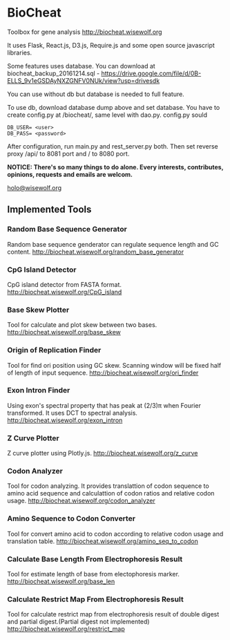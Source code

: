 # BioCheat
Toolbox for gene analysis
http://biocheat.wisewolf.org

It uses Flask, React.js, D3.js, Require.js and some open source javascript libraries.

Some features uses database. You can download at
biocheat_backup_20161214.sql - https://drive.google.com/file/d/0B-ELLS_9v1eGSDAyNXZGNFV0NUk/view?usp=drivesdk

You can use without db but database is needed to full feature.

To use db, download database dump above and set database.
You have to create config.py at /biocheat/, same level with dao.py.
config.py sould
```
DB_USER= <user>
DB_PASS= <password>
```

After configuration, run main.py and rest_server.py both.
Then set reverse proxy /api/ to 8081 port and / to 8080 port.

**NOTICE: There's so many things to do alone. Every interests, contributes, opinions, requests and emails are welcom.**

holo@wisewolf.org

## Implemented Tools

### Random Base Sequence Generator
Random base sequence genderator can regulate sequence length and GC content.
http://biocheat.wisewolf.org/random_base_generator

### CpG Island Detector
CpG island detector from FASTA format.
http://biocheat.wisewolf.org/CpG_island

### Base Skew Plotter
Tool for calculate and plot skew between two bases.
http://biocheat.wisewolf.org/base_skew

### Origin of Replication Finder
Tool for find ori position using GC skew. Scanning window will be fixed half of length of input sequence.
http://biocheat.wisewolf.org/ori_finder

### Exon Intron Finder
Using exon's spectral property that has peak at (2/3)π when Fourier transformed. It uses DCT to spectral analysis.
http://biocheat.wisewolf.org/exon_intron

### Z Curve Plotter
Z curve plotter using Plotly.js.
http://biocheat.wisewolf.org/z_curve

### Codon Analyzer
Tool for codon analyzing. It provides translattion of codon sequence to amino acid sequence and calculattion of codon ratios and relative codon usage.
http://biocheat.wisewolf.org/codon_analyzer

### Amino Sequence to Codon Converter
Tool for convert amino acid to codon according to relative codon usage and translation table.
http://biocheat.wisewolf.org/amino_seq_to_codon

### Calculate Base Length From Electrophoresis Result 
Tool for estimate length of base from electophoresis marker.
http://biocheat.wisewolf.org/base_len

### Calculate Restrict Map From Electrophoresis Result 
Tool for calculate restrict map from electrophoresis result of double digest and partial digest.(Partial digest not implemented)
http://biocheat.wisewolf.org/restrict_map
